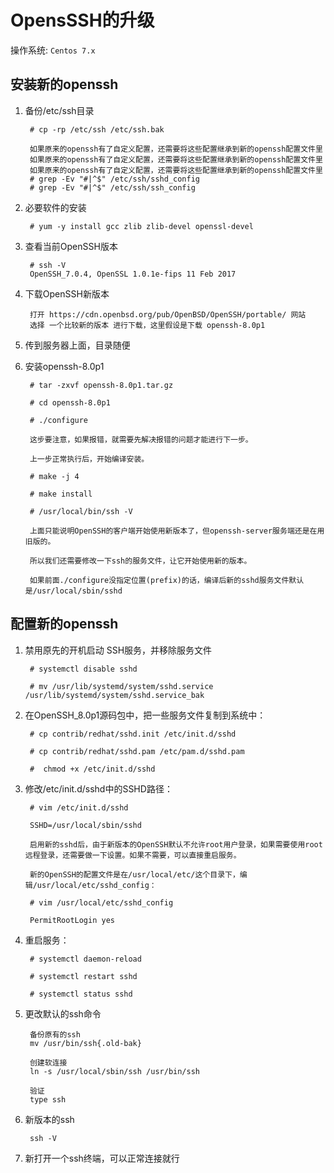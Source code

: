 # OpensSSH的升级

操作系统: `Centos 7.x`

## 安装新的openssh

1. 备份/etc/ssh目录

        # cp -rp /etc/ssh /etc/ssh.bak

        如果原来的openssh有了自定义配置，还需要将这些配置继承到新的openssh配置文件里
        如果原来的openssh有了自定义配置，还需要将这些配置继承到新的openssh配置文件里
        如果原来的openssh有了自定义配置，还需要将这些配置继承到新的openssh配置文件里
        # grep -Ev "#|^$" /etc/ssh/sshd_config
        # grep -Ev "#|^$" /etc/ssh/ssh_config

2. 必要软件的安装

        # yum -y install gcc zlib zlib-devel openssl-devel

3. 查看当前OpenSSH版本

        # ssh -V
        OpenSSH_7.0.4, OpenSSL 1.0.1e-fips 11 Feb 2017

4. 下载OpenSSH新版本

        打开 https://cdn.openbsd.org/pub/OpenBSD/OpenSSH/portable/ 网站
        选择 一个比较新的版本 进行下载，这里假设是下载 openssh-8.0p1

5. 传到服务器上面，目录随便

6. 安装openssh-8.0p1

        # tar -zxvf openssh-8.0p1.tar.gz

        # cd openssh-8.0p1

        # ./configure

        这步要注意，如果报错，就需要先解决报错的问题才能进行下一步。

        上一步正常执行后，开始编译安装。

        # make -j 4

        # make install

        # /usr/local/bin/ssh -V

        上面只能说明OpenSSH的客户端开始使用新版本了，但openssh-server服务端还是在用旧版的。

        所以我们还需要修改一下ssh的服务文件，让它开始使用新的版本。

        如果前面./configure没指定位置(prefix)的话，编译后新的sshd服务文件默认是/usr/local/sbin/sshd

## 配置新的openssh

1. 禁用原先的开机启动 SSH服务，并移除服务文件

        # systemctl disable sshd

        # mv /usr/lib/systemd/system/sshd.service /usr/lib/systemd/system/sshd.service_bak

2. 在OpenSSH_8.0p1源码包中，把一些服务文件复制到系统中：

        # cp contrib/redhat/sshd.init /etc/init.d/sshd

        # cp contrib/redhat/sshd.pam /etc/pam.d/sshd.pam

        #  chmod +x /etc/init.d/sshd

3. 修改/etc/init.d/sshd中的SSHD路径：

        # vim /etc/init.d/sshd

        SSHD=/usr/local/sbin/sshd

        启用新的sshd后，由于新版本的OpenSSH默认不允许root用户登录，如果需要使用root远程登录，还需要做一下设置。如果不需要，可以直接重启服务。

        新的OpenSSH的配置文件是在/usr/local/etc/这个目录下，编辑/usr/local/etc/sshd_config：

        # vim /usr/local/etc/sshd_config

        PermitRootLogin yes

4. 重启服务：

        # systemctl daemon-reload

        # systemctl restart sshd

        # systemctl status sshd

5. 更改默认的ssh命令

        备份原有的ssh
        mv /usr/bin/ssh{.old-bak}

        创建软连接
        ln -s /usr/local/sbin/ssh /usr/bin/ssh

        验证
        type ssh

6. 新版本的ssh

        ssh -V

7. 新打开一个ssh终端，可以正常连接就行
